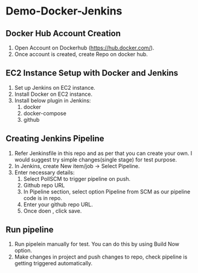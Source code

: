 # Demo-Docker-Jenkins

## Docker Hub Account Creation
1. Open Account on Dockerhub (https://hub.docker.com/). 
2. Once account is created, create Repo on docker hub.

## EC2 Instance Setup with Docker and Jenkins
1. Set up Jenkins on EC2 instance.
2. Install Docker on EC2 instance.
3. Install below plugin in Jenkins:
   1. docker
   2. docker-compose
   3. github

## Creating Jenkins Pipeline
1. Refer Jenkinsfile in this repo and as per that you can create your own. I would suggest try simple changes(single stage) for test purpose.
2. In Jenkins, create New item/job -> Select Pipeline.
3. Enter necessary details:
   1. Select PollSCM to trigger pipeline on push.
   2. Github repo URL
   3. In Pipeline section, select option Pipeline from SCM as our pipeline code is in repo. 
   4. Enter your github repo URL.
   5. Once doen , click save.

## Run pipeline
1. Run pipelein manually for test. You can do this by using Build Now option.
2. Make changes in project and push changes to repo, check pipeline is getting triggered automatically.